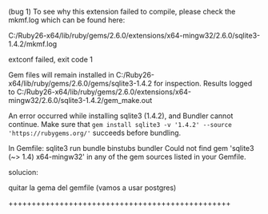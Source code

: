
(bug 1)
To see why this extension failed to compile, please check the mkmf.log which can
be found here:

C:/Ruby26-x64/lib/ruby/gems/2.6.0/extensions/x64-mingw32/2.6.0/sqlite3-1.4.2/mkmf.log

extconf failed, exit code 1

Gem files will remain installed in
C:/Ruby26-x64/lib/ruby/gems/2.6.0/gems/sqlite3-1.4.2 for inspection.
Results logged to
C:/Ruby26-x64/lib/ruby/gems/2.6.0/extensions/x64-mingw32/2.6.0/sqlite3-1.4.2/gem_make.out

An error occurred while installing sqlite3 (1.4.2), and Bundler cannot continue.
Make sure that `gem install sqlite3 -v '1.4.2' --source 'https://rubygems.org/'`
succeeds before bundling.

In Gemfile:
  sqlite3
         run  bundle binstubs bundler
Could not find gem 'sqlite3 (~> 1.4) x64-mingw32' in any of the gem sources
listed in your Gemfile.

solucion:

quitar la gema del gemfile (vamos a usar postgres)

++++++++++++++++++++++++++++++++++++++++++++++++

